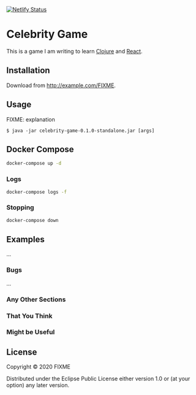 [![Netlify Status](https://api.netlify.com/api/v1/badges/c29dab66-8c65-4397-a3fb-038daeb06138/deploy-status)](https://app.netlify.com/sites/kind-shannon-15237c/deploys)
# Celebrity Game

This is a game I am writing to learn [Clojure](https://clojure.org/) and [React](https://reactjs.org/).

## Installation

Download from http://example.com/FIXME.

## Usage

FIXME: explanation

    $ java -jar celebrity-game-0.1.0-standalone.jar [args]

## Docker Compose

``` sh
docker-compose up -d
```

### Logs

``` sh
docker-compose logs -f
```

### Stopping

``` sh
docker-compose down
```

## Examples

...

### Bugs

...

### Any Other Sections
### That You Think
### Might be Useful

## License

Copyright © 2020 FIXME

Distributed under the Eclipse Public License either version 1.0 or (at
your option) any later version.
